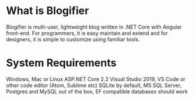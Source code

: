 # What is Blogifier
Blogifier is multi-user, lightweight blog written in .NET Core with Angular front-end. For programmers, it is easy maintain and extend and for designers, it is simple to customize using familiar tools.

# System Requirements
Windows, Mac or Linux
ASP.NET Core 2.2
Visual Studio 2019, VS Code or other code editor (Atom, Sublime etc)
SQLite by default, MS SQL Server, Postgres and MySQL out of the box, EF compatible databases should work


